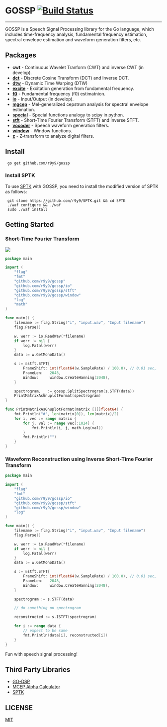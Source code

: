 # GOSSP [![Build Status](https://travis-ci.org/r9y9/gossp.png?branch=master)](https://travis-ci.org/r9y9/gossp)
------------------------------------------

GOSSP is a Speech Signal Processing library for the Go language, which includes time-frequency analysis, fundamental frequency estimation, spectral envelope estimation and waveform generation filters, etc.

## Packages

- **cwt** - Continuous Wavelet Tranform (CWT) and inverse CWT (in develop).
- **[dct](http://godoc.org/github.com/r9y9/gossp/dct)** -  Discrete Cosine Transform (DCT) and Inverse DCT.
- **[dtw](http://godoc.org/github.com/r9y9/gossp/dtw)** -  Dynamic Time Warping (DTW)
- **[excite](http://godoc.org/github.com/r9y9/gossp/excite)** -  Excitation generation from fundamental frequency.
- **[f0](http://godoc.org/github.com/r9y9/gossp/f0)** -  Fundamental frequency (f0) estimatnion.
- **[io](http://godoc.org/github.com/r9y9/gossp/io)** -  Input/Output (in develop).
- **[mgcep](http://godoc.org/github.com/r9y9/gossp/mgcep)** - Mel-generalized cepstrum analysis for spectral envelope estimation.
- **[special](http://godoc.org/github.com/r9y9/gossp/special)** - Special functions analogy to scipy in python.
- **[stft](http://godoc.org/github.com/r9y9/gossp/stft)** - Short-Time Fourier Transform (STFT) and Inverse STFT.
- **[vocoder](http://godoc.org/github.com/r9y9/gossp/vocoder)** -  Speech waveform generation filters.
- **[window](http://godoc.org/github.com/r9y9/gossp/window)** -  Window functions.
- **[z](http://godoc.org/github.com/r9y9/gossp/z)** - Z-transform to analyze digital filters.

## Install

     go get github.com/r9y9/gossp

### Install SPTK

To use [SPTK](http://sp-tk.sourceforge.net/) with GOSSP, you need to install the modified version of SPTK as follows:

     git clone https://github.com/r9y9/SPTK.git && cd SPTK
     ./waf configure && ./waf
     sudo ./waf install

## Getting Started

### Short-Time Fourier Transform
![](http://r9y9.github.io/images/gossp_stft.png)

~~~ go
package main

import (
	"flag"
	"fmt"
	"github.com/r9y9/gossp"
	"github.com/r9y9/gossp/io"
	"github.com/r9y9/gossp/stft"
	"github.com/r9y9/gossp/window"
	"log"
	"math"
)

func main() {
	filename := flag.String("i", "input.wav", "Input filename")
	flag.Parse()

	w, werr := io.ReadWav(*filename)
	if werr != nil {
		log.Fatal(werr)
	}
	data := w.GetMonoData()

	s := &stft.STFT{
		FrameShift: int(float64(w.SampleRate) / 100.0), // 0.01 sec,
		FrameLen:   2048,
		Window:     window.CreateHanning(2048),
	}

	spectrogram, _ := gossp.SplitSpectrogram(s.STFT(data))
	PrintMatrixAsGnuplotFormat(spectrogram)
}

func PrintMatrixAsGnuplotFormat(matrix [][]float64) {
	fmt.Println("#", len(matrix[0]), len(matrix)/2)
	for i, vec := range matrix {
		for j, val := range vec[:1024] {
			fmt.Println(i, j, math.Log(val))
		}
		fmt.Println("")
	}
}
~~~

### Waveform Reconstruction using Inverse Short-Time Fourier Transform

~~~ go
package main

import (
	"flag"
	"fmt"
	"github.com/r9y9/gossp/io"
	"github.com/r9y9/gossp/stft"
	"github.com/r9y9/gossp/window"
	"log"
)

func main() {
	filename := flag.String("i", "input.wav", "Input filename")
	flag.Parse()

	w, werr := io.ReadWav(*filename)
	if werr != nil {
		log.Fatal(werr)
	}
	data := w.GetMonoData()

	s := &stft.STFT{
		FrameShift: int(float64(w.SampleRate) / 100.0), // 0.01 sec,
		FrameLen:   2048,
		Window:     window.CreateHanning(2048),
	}

	spectrogram := s.STFT(data)

	// do something on spectrogram

	reconstructed := s.ISTFT(spectrogram)

	for i := range data {
		// expect to be same
		fmt.Println(data[i], reconstructed[i])
	}
}
~~~

Fun with speech signal processing!

## Third Party Libraries

- [GO-DSP](https://github.com/mjibson/go-dsp)
- [MCEP Alpha Calculator](https://bitbucket.org/happyalu/mcep_alpha_calc/)
- [SPTK](http://sp-tk.sourceforge.net/)

## LICENSE

[MIT](./LICENSE)
